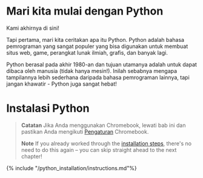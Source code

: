 # Mari kita mulai dengan Python

Kami akhirnya di sini!

Tapi pertama, mari kita ceritakan apa itu Python. Python adalah bahasa pemrograman yang sangat populer yang bisa digunakan untuk membuat situs web, game, perangkat lunak ilmiah, grafis, dan banyak lagi.

Python berasal pada akhir 1980-an dan tujuan utamanya adalah untuk dapat dibaca oleh manusia (tidak hanya mesin!). Inilah sebabnya mengapa tampilannya lebih sederhana daripada bahasa pemrograman lainnya, tapi jangan khawatir - Python juga sangat hebat!

# Instalasi Python

> **Catatan** Jika Anda menggunakan Chromebook, lewati bab ini dan pastikan Anda mengikuti [Pengaturan](../chromebook_setup/README.md) Chromebook.
> 
> **Note** If you already worked through the [installation steps](../installation/README.md), there's no need to do this again – you can skip straight ahead to the next chapter!

{% include "/python_installation/instructions.md"%}